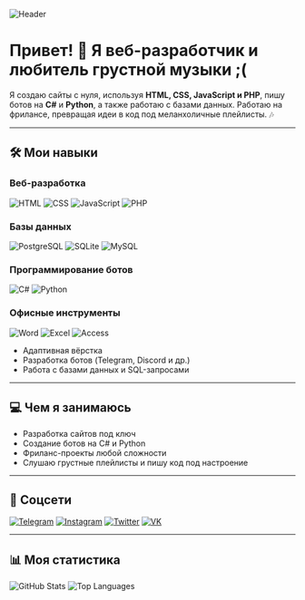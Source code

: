 ![Header](https://github.com/eurapatea/gif/sad.gif) <!-- Замени на свою ссылку на GIF -->

# Привет! 👋 Я веб-разработчик и любитель грустной музыки ;(

Я создаю сайты с нуля, используя **HTML, CSS, JavaScript и PHP**, пишу ботов на **C#** и **Python**, а также работаю с базами данных. Работаю на фрилансе, превращая идеи в код под меланхоличные плейлисты. 🎶

---

## 🛠 Мои навыки

### Веб-разработка
![HTML](https://img.shields.io/badge/-HTML-090909?style=for-the-badge&logo=html5&logoColor=E34F26)
![CSS](https://img.shields.io/badge/-CSS-090909?style=for-the-badge&logo=css3&logoColor=1572B6)
![JavaScript](https://img.shields.io/badge/-JavaScript-090909?style=for-the-badge&logo=javascript&logoColor=F7DF1E)
![PHP](https://img.shields.io/badge/-PHP-090909?style=for-the-badge&logo=php&logoColor=777BB4)

### Базы данных
![PostgreSQL](https://img.shields.io/badge/-PostgreSQL-090909?style=for-the-badge&logo=postgresql&logoColor=336791)
![SQLite](https://img.shields.io/badge/-SQLite-090909?style=for-the-badge&logo=sqlite&logoColor=003B57)
![MySQL](https://img.shields.io/badge/-MySQL-090909?style=for-the-badge&logo=mysql&logoColor=4479A1)

### Программирование ботов
![C#](https://img.shields.io/badge/-C%23-090909?style=for-the-badge&logo=c-sharp&logoColor=239120)
![Python](https://img.shields.io/badge/-Python-090909?style=for-the-badge&logo=python&logoColor=3776AB)

### Офисные инструменты
![Word](https://img.shields.io/badge/-Word-090909?style=for-the-badge&logo=microsoft-word&logoColor=2B579A)
![Excel](https://img.shields.io/badge/-Excel-090909?style=for-the-badge&logo=microsoft-excel&logoColor=217346)
![Access](https://img.shields.io/badge/-Access-090909?style=for-the-badge&logo=microsoft-access&logoColor=A4373A)

- Адаптивная вёрстка  
- Разработка ботов (Telegram, Discord и др.)  
- Работа с базами данных и SQL-запросами  

---

## 💻 Чем я занимаюсь
- Разработка сайтов под ключ  
- Создание ботов на C# и Python  
- Фриланс-проекты любой сложности  
- Слушаю грустные плейлисты и пишу код под настроение  

---

## 📱 Соцсети
[![Telegram](https://img.shields.io/badge/-Telegram-090909?style=for-the-badge&logo=telegram&logoColor=27A0D9)](https://t.me/pythondspro)
[![Instagram](https://img.shields.io/badge/-Instagram-090909?style=for-the-badge&logo=instagram&logoColor=B4068E)](https://www.instagram.com/eurapatea)
[![Twitter](https://img.shields.io/badge/-Twitter-090909?style=for-the-badge&logo=twitter&logoColor=1C9DEB)](https://twitter.com/angelwthh)
[![VK](https://img.shields.io/badge/-VK-090909?style=for-the-badge&logo=vk&logoColor=4F7DB3)](https://vk.com/angelwth)

---

## 📊 Моя статистика
![GitHub Stats](https://github-readme-stats.vercel.app/api?username=eurapatea&theme=midnight-purple&show_icons=true)
![Top Languages](https://github-readme-stats.vercel.app/api/top-langs/?username=eurapatea&layout=compact&theme=vision-friendly-dark)
